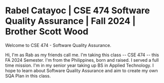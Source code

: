 # Rabel Catayoc | CSE 474 Software Quality Assurance | Fall 2024 | Brother Scott Wood

Welcome to CSE 474 - Software Quality Assurance.

Hi, I'm as Rab as my friends call me. I'm taking this class -- CSE 474 -- this FA 2024 Semester. I'm from the Philippines, born and raised. I served a full time mission. I'm in my senior year taking up BS in Applied Technology. I hope to learn about Software Quality Assurance and aim to create my own SQA Plan in this class.
